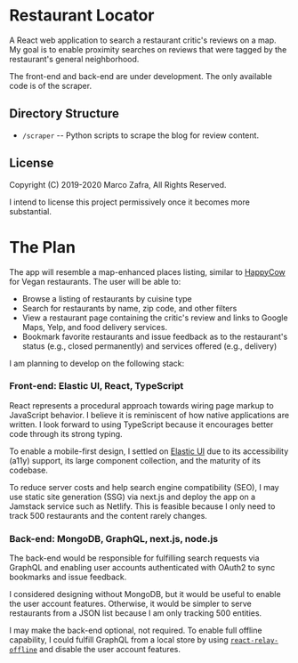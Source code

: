 # Restaurant Locator

A React web application to search a restaurant critic's reviews on a map. My goal is to enable
proximity searches on reviews that were tagged by the restaurant's general neighborhood.

The front-end and back-end are under development. The only available code is of the scraper.

## Directory Structure

* `/scraper` -- Python scripts to scrape the blog for review content.

## License

Copyright (C) 2019-2020 Marco Zafra, All Rights Reserved.

I intend to license this project permissively once it becomes more substantial.

# The Plan

The app will resemble a map-enhanced places listing, similar to
[HappyCow](https://www.happycow.net/) for Vegan restaurants. The user will be able to:

* Browse a listing of restaurants by cuisine type
* Search for restaurants by name, zip code, and other filters
* View a restaurant page containing the critic's review and links to Google Maps, Yelp, and food
delivery services.
* Bookmark favorite restaurants and issue feedback as to the restaurant's status (e.g., closed
permanently) and services offered (e.g., delivery)

I am planning to develop on the following stack:

### Front-end: Elastic UI, React, TypeScript

React represents a procedural approach towards wiring page markup to JavaScript behavior. I believe
it is reminiscent of how native applications are written. I look forward to using TypeScript
because it encourages better code through its strong typing.

To enable a mobile-first design, I settled on [Elastic UI](https://github.com/elastic/eui) due to
its accessibility (a11y) support, its large component collection, and the maturity of its codebase.

To reduce server costs and help search engine compatibility (SEO), I may use static site
generation (SSG) via next.js and deploy the app on a Jamstack service such as Netlify.
This is feasible because I only need to track 500 restaurants and the content rarely changes.

### Back-end: MongoDB, GraphQL, next.js, node.js

The back-end would be responsible for fulfilling search requests via GraphQL and enabling user
accounts authenticated with OAuth2 to sync bookmarks and issue feedback.

I considered designing without MongoDB, but it would be useful to enable the user account
features. Otherwise, it would be simpler to serve restaurants from a JSON list because I am
only tracking 500 entities.

I may make the back-end optional, not required. To enable full offline capability, I could fulfill
GraphQL from a local store by using
[`react-relay-offline`](https://github.com/morrys/react-relay-offline) and disable the user account
features.
